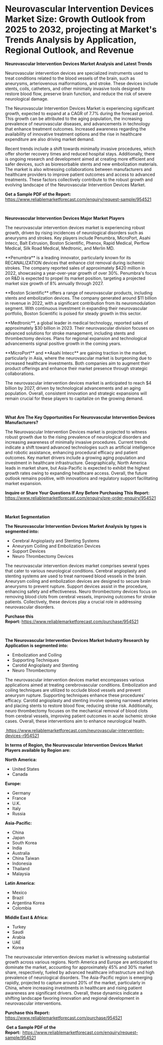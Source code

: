 <p><h1>Neurovascular Intervention Devices Market Size: Growth Outlook from 2025 to 2032, projecting at Market's Trends Analysis by Application, Regional Outlook, and Revenue</h1></p><p><strong>Neurovascular Intervention Devices Market Analysis and Latest Trends</strong></p>
<p><p>Neurovascular intervention devices are specialized instruments used to treat conditions related to the blood vessels of the brain, such as aneurysms, arteriovenous malformations, and stroke. These devices include stents, coils, catheters, and other minimally invasive tools designed to restore blood flow, preserve brain function, and reduce the risk of severe neurological damage. </p><p>The Neurovascular Intervention Devices Market is experiencing significant growth, expected to expand at a CAGR of 7.7% during the forecast period. This growth can be attributed to the aging population, the increasing prevalence of neurovascular diseases, and advancements in technology that enhance treatment outcomes. Increased awareness regarding the availability of innovative treatment options and the rise in healthcare expenditure are also driving market demand.</p><p>Recent trends include a shift towards minimally invasive procedures, which offer shorter recovery times and reduced hospital stays. Additionally, there is ongoing research and development aimed at creating more efficient and safer devices, such as bioresorbable stents and new embolization materials. The market is also witnessing collaborations between manufacturers and healthcare providers to improve patient outcomes and access to advanced treatments. These factors collectively contribute to the robust growth and evolving landscape of the Neurovascular Intervention Devices Market.</p></p>
<p><strong>Get a Sample PDF of the Report:&nbsp;</strong> <a href="https://www.reliablemarketforecast.com/enquiry/request-sample/954521?utm_campaign=3617&utm_medium=2&utm_source=Github&utm_content=ia&utm_term=18042025&utm_id=neurovascular-intervention-devices">https://www.reliablemarketforecast.com/enquiry/request-sample/954521</a></p>
<p>&nbsp;</p>
<p><strong>Neurovascular Intervention Devices Major Market Players</strong></p>
<p><p>The neurovascular intervention devices market is experiencing robust growth, driven by rising incidences of neurological disorders such as aneurysms and strokes. Key players include Penumbra, MicroPort, Asahi Intecc, Balt Extrusion, Boston Scientific, Phenox, Rapid Medical, Perflow Medical, Silk Road Medical, Medtronic, and Merlin MD.</p><p>**Penumbra** is a leading innovator, particularly known for its RECANALIZATION devices that enhance clot removal during ischemic strokes. The company reported sales of approximately $420 million in 2022, showcasing a year-over-year growth of over 30%. Penumbra's focus on R&D is expected to propel its market position, targeting a projected market size growth of 8% annually through 2027.</p><p>**Boston Scientific** offers a range of neurovascular products, including stents and embolization devices. The company generated around $11 billion in revenue in 2022, with a significant contribution from its neuromodulation segment. With continuous investment in expanding their neurovascular portfolio, Boston Scientific is poised for steady growth in this sector.</p><p>**Medtronic**, a global leader in medical technology, reported sales of approximately $30 billion in 2023. Their neurovascular division focuses on advanced solutions for stroke management, including stents and thrombectomy devices. Plans for regional expansion and technological advancements signal positive growth in the coming years.</p><p>**MicroPort** and **Asahi Intecc** are gaining traction in the market, particularly in Asia, where the neurovascular market is burgeoning due to increased healthcare investments. Both companies aim to augment their product offerings and enhance their market presence through strategic collaborations.</p><p>The neurovascular intervention devices market is anticipated to reach $4 billion by 2027, driven by technological advancements and an aging population. Overall, consistent innovation and strategic expansions will remain crucial for these players to capitalize on the growing demand.</p></p>
<p>&nbsp;</p>
<p><strong>What Are The Key Opportunities For Neurovascular Intervention Devices Manufacturers?</strong></p>
<p><p>The Neurovascular Intervention Devices market is projected to witness robust growth due to the rising prevalence of neurological disorders and increasing awareness of minimally invasive procedures. Current trends indicate a shift toward advanced technologies such as artificial intelligence and robotic assistance, enhancing procedural efficacy and patient outcomes. Key market drivers include a growing aging population and investment in healthcare infrastructure. Geographically, North America leads in market share, but Asia-Pacific is expected to exhibit the highest growth rates owing to expanding healthcare access. Overall, the future outlook remains positive, with innovations and regulatory support facilitating market expansion.</p></p>
<p><strong>Inquire or Share Your Questions If Any Before Purchasing This Report:</strong> <a href="https://www.reliablemarketforecast.com/enquiry/pre-order-enquiry/954521?utm_campaign=3617&utm_medium=2&utm_source=Github&utm_content=ia&utm_term=18042025&utm_id=neurovascular-intervention-devices">https://www.reliablemarketforecast.com/enquiry/pre-order-enquiry/954521</a></p>
<p>&nbsp;</p>
<p><strong>Market Segmentation</strong></p>
<p><strong>The Neurovascular Intervention Devices Market Analysis by types is segmented into:</strong></p>
<p><ul><li>Cerebral Angioplasty and Stenting Systems</li><li>Aneurysm Coiling and Embolization Devices</li><li>Support Devices</li><li>Neuro Thrombectomy Devices</li></ul></p>
<p><p>The neurovascular intervention devices market comprises several types that cater to various neurological conditions. Cerebral angioplasty and stenting systems are used to treat narrowed blood vessels in the brain. Aneurysm coiling and embolization devices are designed to secure brain aneurysms to prevent rupture. Support devices assist in the procedure, enhancing safety and effectiveness. Neuro thrombectomy devices focus on removing blood clots from cerebral vessels, improving outcomes for stroke patients. Collectively, these devices play a crucial role in addressing neurovascular disorders.</p></p>
<p><strong>Purchase this Report:&nbsp;</strong><a href="https://www.reliablemarketforecast.com/purchase/954521?utm_campaign=3617&utm_medium=2&utm_source=Github&utm_content=ia&utm_term=18042025&utm_id=neurovascular-intervention-devices">https://www.reliablemarketforecast.com/purchase/954521</a></p>
<p>&nbsp;</p>
<p><strong>The Neurovascular Intervention Devices Market Industry Research by Application is segmented into:</strong></p>
<p><ul><li>Embolization and Coiling</li><li>Supporting Techniques</li><li>Carotid Angioplasty and Stenting</li><li>Neuro Thrombectomy</li></ul></p>
<p><p>The neurovascular intervention devices market encompasses various applications aimed at treating cerebrovascular conditions. Embolization and coiling techniques are utilized to occlude blood vessels and prevent aneurysm rupture. Supporting techniques enhance these procedures' efficacy. Carotid angioplasty and stenting involve opening narrowed arteries and placing stents to restore blood flow, reducing stroke risk. Additionally, neuro thrombectomy focuses on the mechanical removal of blood clots from cerebral vessels, improving patient outcomes in acute ischemic stroke cases. Overall, these interventions aim to enhance neurological health.</p></p>
<p><a href="https://www.reliablemarketforecast.com/neurovascular-intervention-devices-r954521?utm_campaign=3617&utm_medium=2&utm_source=Github&utm_content=ia&utm_term=18042025&utm_id=neurovascular-intervention-devices">&nbsp;https://www.reliablemarketforecast.com/neurovascular-intervention-devices-r954521</a></p>
<p><strong>In terms of Region, the Neurovascular Intervention Devices Market Players available by Region are:</strong></p>
<p>
    <p> <strong> North America: </strong>
        <ul>
            <li>United States</li>
            <li>Canada</li>
        </ul>
        </p> 
    <p> <strong> Europe: </strong>
        <ul>
            <li>Germany</li>
            <li>France</li>
            <li>U.K.</li>
            <li>Italy</li>
            <li>Russia</li>
        </ul>
        </p> 
    <p> <strong> Asia-Pacific: </strong>
        <ul>
            <li>China</li>
            <li>Japan</li>
            <li>South Korea</li>
            <li>India</li>
            <li>Australia</li>
            <li>China Taiwan</li>
            <li>Indonesia</li>
            <li>Thailand</li>
            <li>Malaysia</li>
        </ul>
        </p> 
    <p> <strong> Latin America: </strong>
        <ul>
            <li>Mexico</li>
            <li>Brazil</li>
            <li>Argentina Korea</li>
            <li>Colombia</li>
        </ul>
        </p> 
    <p> <strong> Middle East & Africa: </strong>
        <ul>
            <li>Turkey</li>
            <li>Saudi</li>
            <li>Arabia</li>
            <li>UAE</li>
            <li>Korea</li>
        </ul>
    </p>
    </p>
<p><p>The neurovascular intervention devices market is witnessing substantial growth across various regions. North America and Europe are anticipated to dominate the market, accounting for approximately 45% and 30% market share, respectively, fueled by advanced healthcare infrastructure and high prevalence of neurological disorders. The Asia-Pacific region is emerging rapidly, projected to capture around 20% of the market, particularly in China, where increasing investments in healthcare and rising patient awareness are significant drivers. Overall, these dynamics indicate a shifting landscape favoring innovation and regional development in neurovascular interventions.</p></p>
<p><strong>Purchase this Report: </strong><a href="https://www.reliablemarketforecast.com/purchase/954521?utm_campaign=3617&utm_medium=2&utm_source=Github&utm_content=ia&utm_term=18042025&utm_id=neurovascular-intervention-devices">https://www.reliablemarketforecast.com/purchase/954521</a></p>
<p>&nbsp;<strong>Get a Sample PDF of the Report:&nbsp;&nbsp;</strong><a href="https://www.reliablemarketforecast.com/enquiry/request-sample/954521?utm_campaign=3617&utm_medium=2&utm_source=Github&utm_content=ia&utm_term=18042025&utm_id=neurovascular-intervention-devices">https://www.reliablemarketforecast.com/enquiry/request-sample/954521</a></p>
<p><strong></strong></p>
<p><p></p><p></p><p></p></p>